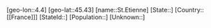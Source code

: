 ﻿---
location: [45.43,4.4]
mapzoom: [7,12] 
mapmarker: city 
type: City
tags:
- geo/City


SpocWebEntityId: 34451
isDeleted: false
confidential: public

---
[geo-lon::4.4]
[geo-lat::45.43]
[name::St.Etienne]
[State::]
[Country::[[France]]]
[StateId::]
[Population::]
[Unknown::]

